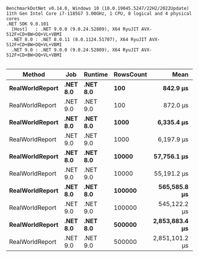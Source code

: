 ```

BenchmarkDotNet v0.14.0, Windows 10 (10.0.19045.5247/22H2/2022Update)
11th Gen Intel Core i7-1185G7 3.00GHz, 1 CPU, 8 logical and 4 physical cores
.NET SDK 9.0.101
  [Host]   : .NET 9.0.0 (9.0.24.52809), X64 RyuJIT AVX-512F+CD+BW+DQ+VL+VBMI
  .NET 8.0 : .NET 8.0.11 (8.0.1124.51707), X64 RyuJIT AVX-512F+CD+BW+DQ+VL+VBMI
  .NET 9.0 : .NET 9.0.0 (9.0.24.52809), X64 RyuJIT AVX-512F+CD+BW+DQ+VL+VBMI


```
| Method          | Job      | Runtime  | RowsCount | Mean           | Error        | StdDev       | Median         | Gen0   | Allocated |
|---------------- |--------- |--------- |---------- |---------------:|-------------:|-------------:|---------------:|-------:|----------:|
| **RealWorldReport** | **.NET 8.0** | **.NET 8.0** | **100**       |       **842.9 μs** |      **8.87 μs** |      **7.86 μs** |       **842.9 μs** | **1.9531** |  **13.47 KB** |
| RealWorldReport | .NET 9.0 | .NET 9.0 | 100       |       872.0 μs |     17.37 μs |     36.65 μs |       885.6 μs | 1.9531 |  13.01 KB |
| **RealWorldReport** | **.NET 8.0** | **.NET 8.0** | **1000**      |     **6,335.4 μs** |     **42.32 μs** |     **35.34 μs** |     **6,337.9 μs** |      **-** |  **14.02 KB** |
| RealWorldReport | .NET 9.0 | .NET 9.0 | 1000      |     6,197.9 μs |    100.85 μs |     94.34 μs |     6,175.2 μs |      - |  13.56 KB |
| **RealWorldReport** | **.NET 8.0** | **.NET 8.0** | **10000**     |    **57,756.1 μs** |    **824.75 μs** |    **771.47 μs** |    **57,521.5 μs** |      **-** |  **19.98 KB** |
| RealWorldReport | .NET 9.0 | .NET 9.0 | 10000     |    55,191.2 μs |    798.99 μs |    747.38 μs |    55,089.4 μs |      - |  26.76 KB |
| **RealWorldReport** | **.NET 8.0** | **.NET 8.0** | **100000**    |   **565,585.8 μs** |  **7,777.29 μs** |  **6,894.36 μs** |   **565,420.3 μs** |      **-** |  **79.04 KB** |
| RealWorldReport | .NET 9.0 | .NET 9.0 | 100000    |   545,122.2 μs |  6,340.98 μs |  5,621.11 μs |   545,437.7 μs |      - | 160.64 KB |
| **RealWorldReport** | **.NET 8.0** | **.NET 8.0** | **500000**    | **2,853,883.4 μs** | **43,107.17 μs** | **35,996.44 μs** | **2,854,983.0 μs** |      **-** |  **344.7 KB** |
| RealWorldReport | .NET 9.0 | .NET 9.0 | 500000    | 2,851,101.2 μs | 55,511.51 μs | 68,173.13 μs | 2,869,001.5 μs |      - | 814.27 KB |
